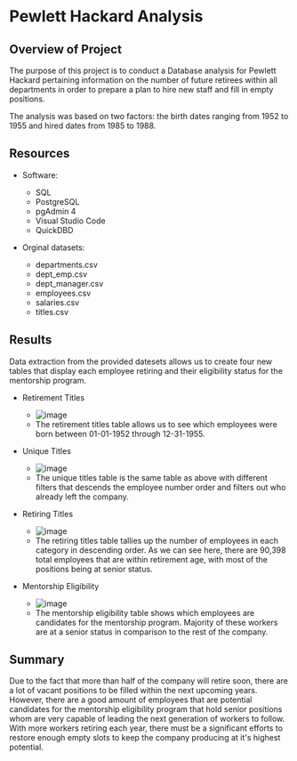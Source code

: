 # Pewlett Hackard Analysis

## Overview of Project
The purpose of this project is to conduct a Database analysis for Pewlett Hackard pertaining information on the number of future retirees within all departments in order to prepare a plan to hire new staff and fill in empty positions. 

The analysis was based on two factors: the birth dates ranging from 1952 to 1955 and hired dates from 1985 to 1988.

## Resources
- Software:
  - SQL
  - PostgreSQL
  - pgAdmin 4
  - Visual Studio Code
  - QuickDBD

- Orginal datasets:
  - departments.csv
  - dept_emp.csv
  - dept_manager.csv
  - employees.csv
  - salaries.csv
  - titles.csv

## Results
Data extraction from the provided datesets allows us to create four new tables that display each employee retiring and their eligibility status for the mentorship program. 

- Retirement Titles
  - ![image](https://user-images.githubusercontent.com/102638461/171081270-22d95843-c048-45c6-9155-28dd993d8373.png)
  - The retirement titles table allows us to see which employees were born between  01-01-1952 through 12-31-1955.
  
- Unique Titles
  - ![image](https://user-images.githubusercontent.com/102638461/171081179-67ea5b46-0950-48df-b02b-3db66cd2c15d.png)
  - The unique titles table is the same table as above with different filters that descends the employee number order and filters out who already left the company. 
  
- Retiring Titles
  - ![image](https://user-images.githubusercontent.com/102638461/171080824-7804ac86-ab72-46fe-8ae5-b28582a2bf43.png)
  - The retiring titles table tallies up the number of employees in each category in descending order. As we can see here, there are 90,398 total employees that are within retirement age, with most of the positions being at senior status.

- Mentorship Eligibility
  - ![image](https://user-images.githubusercontent.com/102638461/171081017-9c20998e-b6dc-4376-8576-7c2f5fe42a02.png)
  - The mentorship eligibility table shows which employees are candidates for the mentorship program. Majority of these workers are at a senior status in comparison to the rest of the company.
 
## Summary
Due to the fact that more than half of the company will retire soon, there are a lot of vacant positions to be filled within the next upcoming years. However, there are a good amount of employees that are potential candidates for the mentorship eligibility program that hold senior positions whom are very capable of leading the next generation of workers to follow. With more workers retiring each year, there must be a significant efforts to restore enough empty slots to keep the company producing at it's highest potential.

